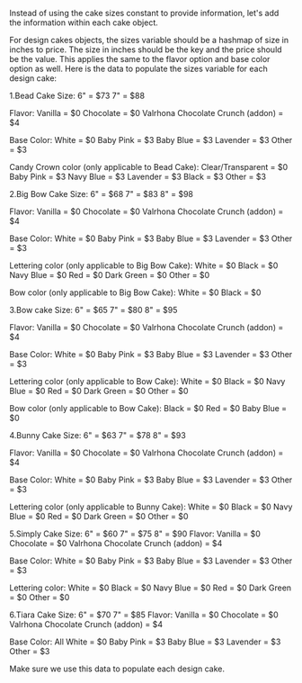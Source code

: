 Instead of using the cake sizes constant to provide information, let's add the information within each cake object.

For design cakes objects, the sizes variable should be a hashmap of size in inches to price. The size in inches should be the key and the price should be the value. This applies the same to the flavor option and base color option as well.
Here is the data to populate the sizes variable for each design cake:

1.Bead Cake
Size:
    6" = $73
    7" = $88

Flavor:
    Vanilla = $0
    Chocolate = $0
    Valrhona Chocolate Crunch (addon) = $4

Base Color:
    White = $0
    Baby Pink = $3
    Baby Blue = $3
    Lavender = $3
    Other = $3

Candy Crown color (only applicable to Bead Cake):
    Clear/Transparent = $0
    Baby Pink = $3
    Navy Blue = $3
    Lavender = $3
    Black = $3
    Other = $3

2.Big Bow Cake
Size:
    6" = $68
    7" = $83
    8" = $98    

Flavor:
    Vanilla = $0
    Chocolate = $0
    Valrhona Chocolate Crunch (addon) = $4

Base Color:
    White = $0
    Baby Pink = $3
    Baby Blue = $3
    Lavender = $3
    Other = $3

Lettering color (only applicable to Big Bow Cake):
    White = $0
    Black = $0
    Navy Blue = $0
    Red = $0
    Dark Green = $0
    Other = $0
    
Bow color (only applicable to Big Bow Cake):
    White = $0
    Black = $0
    

3.Bow cake
Size:
    6" = $65
    7" = $80
    8" = $95  

Flavor:
    Vanilla = $0
    Chocolate = $0
    Valrhona Chocolate Crunch (addon) = $4  

Base Color:
    White = $0
    Baby Pink = $3
    Baby Blue = $3
    Lavender = $3
    Other = $3

Lettering color (only applicable to Bow Cake):
    White = $0
    Black = $0
    Navy Blue = $0
    Red = $0
    Dark Green = $0
    Other = $0

Bow color (only applicable to Bow Cake):
    Black = $0
    Red = $0
    Baby Blue = $0

4.Bunny Cake
Size:
    6" = $63
    7" = $78
    8" = $93  

Flavor:
    Vanilla = $0
    Chocolate = $0
    Valrhona Chocolate Crunch (addon) = $4  

Base Color:
    White = $0
    Baby Pink = $3
    Baby Blue = $3
    Lavender = $3
    Other = $3

Lettering color (only applicable to Bunny Cake):
    White = $0
    Black = $0
    Navy Blue = $0
    Red = $0
    Dark Green = $0
    Other = $0

5.Simply Cake
Size:
    6" = $60
    7" = $75
    8" = $90
Flavor:
    Vanilla = $0
    Chocolate = $0
    Valrhona Chocolate Crunch (addon) = $4
    
Base Color:
    White = $0
    Baby Pink = $3
    Baby Blue = $3
    Lavender = $3
    Other = $3

Lettering color:
    White = $0
    Black = $0
    Navy Blue = $0
    Red = $0
    Dark Green = $0
    Other = $0

6.Tiara Cake
Size:
    6" = $70
    7" = $85
Flavor:
    Vanilla = $0
    Chocolate = $0
    Valrhona Chocolate Crunch (addon) = $4
    
Base Color:
    All White = $0
    Baby Pink = $3
    Baby Blue = $3
    Lavender = $3
    Other = $3

Make sure we use this data to populate each design cake.